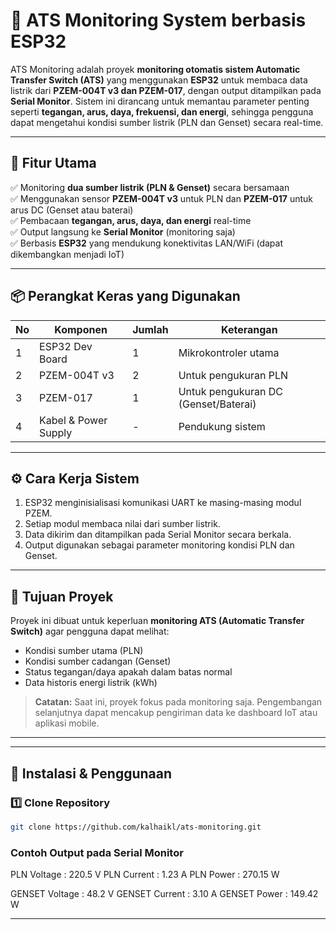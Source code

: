 # 🚀 ATS Monitoring System berbasis ESP32

ATS Monitoring adalah proyek **monitoring otomatis sistem Automatic Transfer Switch (ATS)** yang menggunakan **ESP32** untuk membaca data listrik dari **PZEM-004T v3 dan PZEM-017**, dengan output ditampilkan pada **Serial Monitor**. Sistem ini dirancang untuk memantau parameter penting seperti **tegangan, arus, daya, frekuensi, dan energi**, sehingga pengguna dapat mengetahui kondisi sumber listrik (PLN dan Genset) secara real-time.

---

## 🔧 **Fitur Utama**
✅ Monitoring **dua sumber listrik (PLN & Genset)** secara bersamaan  
✅ Menggunakan sensor **PZEM-004T v3** untuk PLN dan **PZEM-017** untuk arus DC (Genset atau baterai)  
✅ Pembacaan **tegangan, arus, daya, dan energi** real-time  
✅ Output langsung ke **Serial Monitor** (monitoring saja)  
✅ Berbasis **ESP32** yang mendukung konektivitas LAN/WiFi (dapat dikembangkan menjadi IoT)

---

## 📦 **Perangkat Keras yang Digunakan**
| No | Komponen         | Jumlah | Keterangan         |
|----|------------------|--------|--------------------|
| 1  | ESP32 Dev Board  | 1      | Mikrokontroler utama |
| 2  | PZEM-004T v3     | 2      | Untuk pengukuran PLN |
| 3  | PZEM-017         | 1      | Untuk pengukuran DC (Genset/Baterai) |
| 4  | Kabel & Power Supply | -  | Pendukung sistem |

---

## ⚙️ **Cara Kerja Sistem**
1. ESP32 menginisialisasi komunikasi UART ke masing-masing modul PZEM.
2. Setiap modul membaca nilai dari sumber listrik.
3. Data dikirim dan ditampilkan pada Serial Monitor secara berkala.
4. Output digunakan sebagai parameter monitoring kondisi PLN dan Genset.

---

## 🧪 **Tujuan Proyek**
Proyek ini dibuat untuk keperluan **monitoring ATS (Automatic Transfer Switch)** agar pengguna dapat melihat:
- Kondisi sumber utama (PLN)
- Kondisi sumber cadangan (Genset)
- Status tegangan/daya apakah dalam batas normal
- Data historis energi listrik (kWh)

> **Catatan:** Saat ini, proyek fokus pada monitoring saja. Pengembangan selanjutnya dapat mencakup pengiriman data ke dashboard IoT atau aplikasi mobile.

---

---

## 📌 **Instalasi & Penggunaan**
### 1️⃣ Clone Repository
```bash
git clone https://github.com/kalhaikl/ats-monitoring.git
```
### Contoh Output pada Serial Monitor ###
PLN Voltage : 220.5 V
PLN Current : 1.23 A
PLN Power   : 270.15 W

GENSET Voltage : 48.2 V
GENSET Current : 3.10 A
GENSET Power   : 149.42 W

---------------------------

